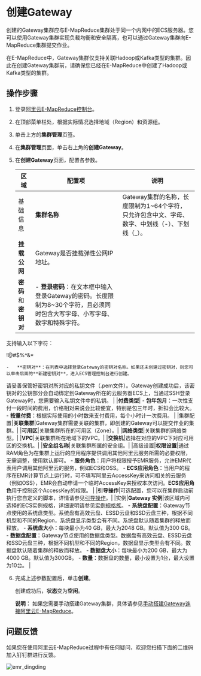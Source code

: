 # 创建Gateway

创建的Gateway集群应与E-MapReduce集群处于同一个内网中的ECS服务器。您可以使用Gateway集群实现负载均衡和安全隔离，也可以通过Gateway集群向E-MapReduce集群提交作业。

在E-MapReduce中，Gateway集群仅支持关联Hadoop或Kafka类型的集群。因此在创建Gateway集群前，请确保您已经在E-MapReduce中创建了Hadoop或Kafka类型的集群。

## 操作步骤

1.  登录[阿里云E-MapReduce控制台](https://emr.console.aliyun.com/)。

2.  在顶部菜单栏处，根据实际情况选择地域（Region）和资源组。

3.  单击上方的**集群管理**页签。

4.  在**集群管理**页面，单击右上角的**创建Gateway**。

5.  在**创建Gateway**页面，配置各参数。

    |区域|配置项|说明|
    |--|---|--|
    |基础信息|**集群名称**|Gateway集群的名称，长度限制为1~64个字符，只允许包含中文、字母、数字、中划线（-）、下划线（\_）。|
    |**挂载公网**|Gateway是否挂载弹性公网IP地址。|
    |**密码**和**密钥对**|    -   **登录密码**：在文本框中输入登录Gateway的密码。长度限制为8~30个字符，且必须同时包含大写字母、小写字母、数字和特殊字符。

支持输入以下字符：

!@\#$%^&\*

    -   **密钥对**：在列表中选择登录Gateway的密钥对名称。如果还未创建过密钥对，则您可以单击后面的**新建密钥对**，进入ECS管理控制台进行创建。

请妥善保管好密钥对所对应的私钥文件（.pem文件）。Gateway创建成功后，该密钥对的公钥部分会自动绑定到Gateway所在的云服务器ECS上，当通过SSH登录Gateway时，您需要输入私钥文件中的私钥。 |
    |**付费类型**|    -   **包年包月**：一次性支付一段时间的费用，价格相对来说会比较便宜，特别是包三年时，折扣会比较大。
    -   **按量付费**：根据实际使用的小时数来支付费用，每个小时计一次费用。 |
    |集群配置|**关联集群**|Gateway集群需要关联的集群，即创建的Gateway可以提交作业的集群。|
    |**可用区**|关联集群所在的可用区（Zone）。|
    |**网络类型**|关联集群的网络类型。|
    |**VPC**|关联集群所在地域下的VPC。|
    |**交换机**|选择在对应的VPC下对应可用区的交换机。|
    |**安全组名称**|关联集群所属的安全组。|
    |高级设置|**权限设置**|通过RAM角色为在集群上运行的应用程序提供调用其他阿里云服务所需的必要权限，无需调整，使用默认即可。    -   **服务角色**：用户将权限授予EMR服务，允许EMR代表用户调用其他阿里云的服务，例如ECS和OSS。
    -   **ECS应用角色**：当用户的程序在EMR计算节点上运行时，可不填写阿里云AccessKey来访问相关的云服务（例如OSS），EMR会自动申请一个临时AccessKey来授权本次访问。**ECS应用角色**用于控制这个AccessKey的权限。 |
    |**引导操作**|可选配置，您可以在集群启动前执行您自定义的脚本，详情请参见[引导操作](/cn.zh-CN/集群管理/第三方软件/引导操作.md)。|
    |实例|**Gateway 实例**|该区域内可选择的ECS实例规格，详细说明请参见[实例规格族](/cn.zh-CN/实例/实例规格族.md)。     -   **系统盘配置**：Gateway节点使用的系统盘类型。系统盘有高效云盘、ESSD云盘和SSD云盘三种，根据不同机型和不同的Region，系统盘显示类型会有不同。系统盘默认随着集群的释放而释放。
    -   **系统盘大小**：每块最小为40 GB，最大为2048 GB。默认值为300 GB。
    -   **数据盘配置**：Gateway节点使用的数据盘类型。数据盘有高效云盘、ESSD云盘和SSD云盘三种，根据不同机型和不同的Region，数据盘显示类型会有不同。数据盘默认随着集群的释放而释放。
    -   **数据盘大小**：每块最小为200 GB，最大为4000 GB。默认值为300GB。
    -   **数量**：数据盘的数量，最小设置为1台，最大设置为10台。 |

6.  完成上述参数配置后，单击**创建**。

    创建成功后，**状态**变为**空闲**。

    **说明：** 如果您需要手动搭建Gateway集群，具体请参见[手动搭建Gateway连接阿里云E-MapReduce](https://developer.aliyun.com/article/741917?spm=a2c6h.12873581.0.dArticle741917.4c73454drDXopl&groupCode=aliyunemr)。


## 问题反馈

如果您在使用阿里云E-MapReduce过程中有任何疑问，欢迎您扫描下面的二维码加入钉钉群进行反馈。

![emr_dingding](https://static-aliyun-doc.oss-cn-hangzhou.aliyuncs.com/assets/img/zh-CN/2440659951/p81620.png)


